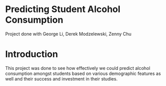 # Predicting Student Alcohol Consumption
Project done with George Li, Derek Modzelewski, Zenny Chu

# Introduction
This project was done to see how effectively we could predict alcohol consumption amongst students based on various demographic features as well and their success and investment in their studies.
